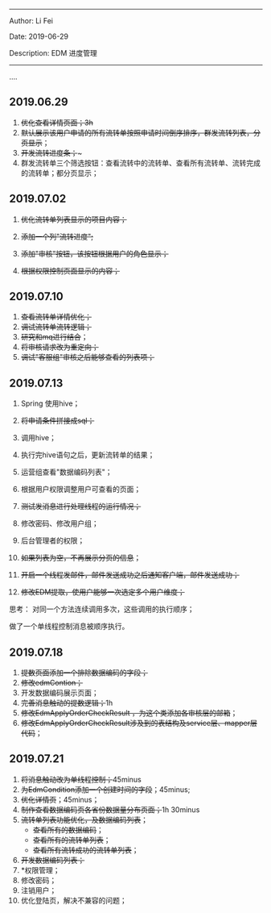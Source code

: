 -----

Author: Li Fei

Date: 2019-06-29

Description: EDM 进度管理

-----

….

## 2019.06.29

1. ~~优化查看详情页面；3h~~
2. ~~默认展示该用户申请的所有流转单按照申请时间倒序排序，群发流转列表，分页显示~~；
3. ~~开发流转进度条；~~~
4. 群发流转单三个筛选按钮：查看流转中的流转单、查看所有流转单、流转完成的流转单；都分页显示；





## 2019.07.02

1. ~~优化流转单列表显示的项目内容；~~

2. ~~添加一个列"流转进度";~~

3. ~~添加"审核"按钮，该按钮根据用户的角色显示；~~

4. ~~根据权限控制页面显示的内容；~~



## 2019.07.10

1. ~~查看流转单详情优化；~~
2. ~~调试流转单流转逻辑；~~
3. ~~研究和mq进行结合~~；
4. ~~将审核请求改为重定向；~~
5. ~~调试"客服组"审核之后能够查看的列表项；~~

## 2019.07.13

1. Spring 使用hive；

2. ~~将申请条件拼接成sql；~~

3. 调用hive；

4. 执行完hive语句之后，更新流转单的结果；

5. 运营组查看"数据编码列表"；

6. 根据用户权限调整用户可查看的页面；

7. ~~测试发消息进行处理线程的运行情况；~~

8. 修改密码、修改用户组；

9. 后台管理者的权限；

10. ~~如果列表为空，不再展示分页的信息~~；

11. ~~开启一个线程发邮件，邮件发送成功之后通知客户端，邮件发送成功；~~

12. ~~修改EDM提取，使用户能够一次选定多个用户维度；~~

思考： 对同一个方法连续调用多次，这些调用的执行顺序；

   做了一个单线程控制消息被顺序执行。

## 2019.07.18

1. ~~提数页面添加一个排除数据编码的字段；~~
2. ~~修改edmContion；~~
3. 开发数据编码展示页面；
4. ~~完善消息触动的提数逻辑；~~1h
5. ~~修改EdmApplyOrderCheckResult ，为这个类添加各审核层的邮箱~~；
6. ~~修改EdmApplyOrderCheckResult涉及到的表结构及service层、mapper层代码~~；

## 2019.07.21

1. ~~将消息触动改为单线程控制；~~45minus
2. ~~为EdmCondition添加一个创建时间的字段~~；45minus;
3. ~~优化详情页~~；45minus；
4. ~~制作查看数据编码页各省份数据量分布页面；~~1h 30minus
5. ~~流转单列表功能优化，及数据编码列表~~；
   - ~~查看所有的数据编码~~；
   - ~~查看所有的流转单列表~~；
   - ~~查看所有流转成功的流转单列表~~；
6. ~~开发数据编码列表；~~
7. *权限管理；
8. 修改密码；
9. 注销用户；
10. 优化登陆页，解决不兼容的问题；





